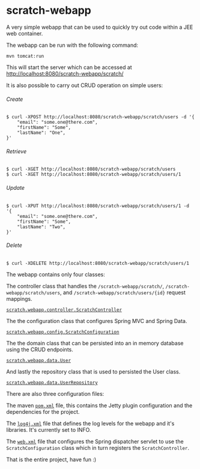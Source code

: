 scratch-webapp
==============

A very simple webapp that can be used to quickly try out code within a JEE web container.

The webapp can be run with the following command:

    mvn tomcat:run

This will start the server which can be accessed at [http://localhost:8080/scratch-webapp/scratch/](http://localhost:8080/scratch-webapp/scratch/ "scratch-webapp")

It is also possible to carry out CRUD operation on simple users:

###### Create
    $ curl -XPOST http://localhost:8080/scratch-webapp/scratch/users -d '{
        "email": "some.one@there.com",
        "firstName": "Some",
        "lastName": "One",
    }'

###### Retrieve
    $ curl -XGET http://localhost:8080/scratch-webapp/scratch/users
    $ curl -XGET http://localhost:8080/scratch-webapp/scratch/users/1

###### Update
    $ curl -XPUT http://localhost:8080/scratch-webapp/scratch/users/1 -d '{
        "email": "some.one@there.com",
        "firstName": "Some",
        "lastName": "Two",
    }'

###### Delete
    $ curl -XDELETE http://localhost:8080/scratch-webapp/scratch/users/1


The  webapp contains only four classes:

The controller class that handles the `/scratch-webapp/scratch/`, `/scratch-webapp/scratch/users`, and `/scratch-webapp/scratch/users/{id}` request mappings.

[`scratch.webapp.controller.ScratchController`](https://github.com/karlbennett/scratch-webapp/blob/master/src/main/java/scratch/webapp/controller/ScratchController.java "ScratchController")

The the configuration class that configures Spring MVC and Spring Data.

[`scratch.webapp.config.ScratchConfiguration`](https://github.com/karlbennett/scratch-webapp/blob/master/src/main/java/scratch/webapp/config/ScratchConfiguration.java "ScratchConfiguration")
    
The the domain class that can be persisted into an in memory database using the CRUD endpoints.

[`scratch.webapp.data.User`](https://github.com/karlbennett/scratch-webapp/blob/master/src/main/java/scratch/webapp/data/User.java "User")

And lastly the repository class that is used to persisted the User class.

[`scratch.webapp.data.UserRepository`](https://github.com/karlbennett/scratch-webapp/blob/master/src/main/java/scratch/webapp/data/UserRepository.java "UserRepository")

There are also three configuration files:

The maven [`pom.xml`](https://github.com/karlbennett/scratch-webapp/blob/master/pom.xml "pom.xml") file, this contains the Jetty plugin configuration and the dependencies for the project.

The [`log4j.xml`](https://github.com/karlbennett/scratch-webapp/blob/master/src/main/resources/log4j.xml "log4j.xml") file that defines the log levels for the webapp and it's libraries. It's currently set to INFO.

The [`web.xml`](https://github.com/karlbennett/scratch-webapp/blob/master/src/main/webapp/WEB-INF/web.xml "web.xml") file that configures the Spring dispatcher servlet to use the `ScratchConfiguration` class which in turn registers the `ScratchController`.

That is the entire project, have fun :)
